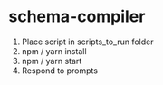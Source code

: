# schema-compiler

1. Place script in scripts_to_run folder
2. npm / yarn install
3. npm / yarn start
4. Respond to prompts
